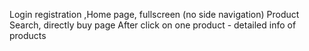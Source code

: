 Login registration ,Home page,  fullscreen (no side navigation)
Product Search, directly buy page
After click on one product - detailed info of products
